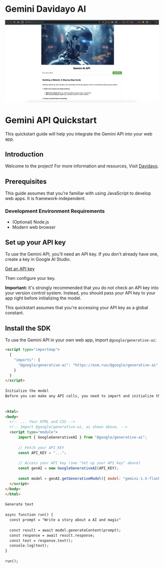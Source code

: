 # Gemini Davidayo AI

![screenshot](logo.png)



# Gemini API Quickstart

This quickstart guide will help you integrate the Gemini API into your web app.

## Introduction
Welcome to the project! For more information and resources, Visit [Davidayo](https://www.davidayo.com/).


## Prerequisites

This guide assumes that you're familiar with using JavaScript to develop web apps. It is framework-independent.

### Development Environment Requirements

- (Optional) Node.js
- Modern web browser

## Set up your API key

To use the Gemini API, you'll need an API key. If you don't already have one, create a key in Google AI Studio.

[Get an API key](https://aistudio.google.com/app/apikey)

Then configure your key.

**Important:** It's strongly recommended that you do not check an API key into your version control system. Instead, you should pass your API key to your app right before initializing the model.

This quickstart assumes that you're accessing your API key as a global constant.

## Install the SDK

To use the Gemini API in your own web app, import `@google/generative-ai`:

```html
<script type="importmap">
  {
    "imports": {
      "@google/generative-ai": "https://esm.run/@google/generative-ai"
    }
  }
</script>

Initialize the model
Before you can make any API calls, you need to import and initialize the model. Gemini 1.5 models are versatile and work with both text-only and multimodal prompts.


<html>
<body>
  <!-- ... Your HTML and CSS -->
  <!-- Import @google/generative-ai, as shown above. -->
  <script type="module">
      import { GoogleGenerativeAI } from "@google/generative-ai";

      // Fetch your API_KEY
      const API_KEY = "...";

      // Access your API key (see "Set up your API key" above)
      const genAI = new GoogleGenerativeAI(API_KEY);

      const model = genAI.getGenerativeModel({ model: "gemini-1.5-flash"});
  </script>
</body>
</html>

Generate text

async function run() {
  const prompt = "Write a story about a AI and magic"

  const result = await model.generateContent(prompt);
  const response = await result.response;
  const text = response.text();
  console.log(text);
}

run();

